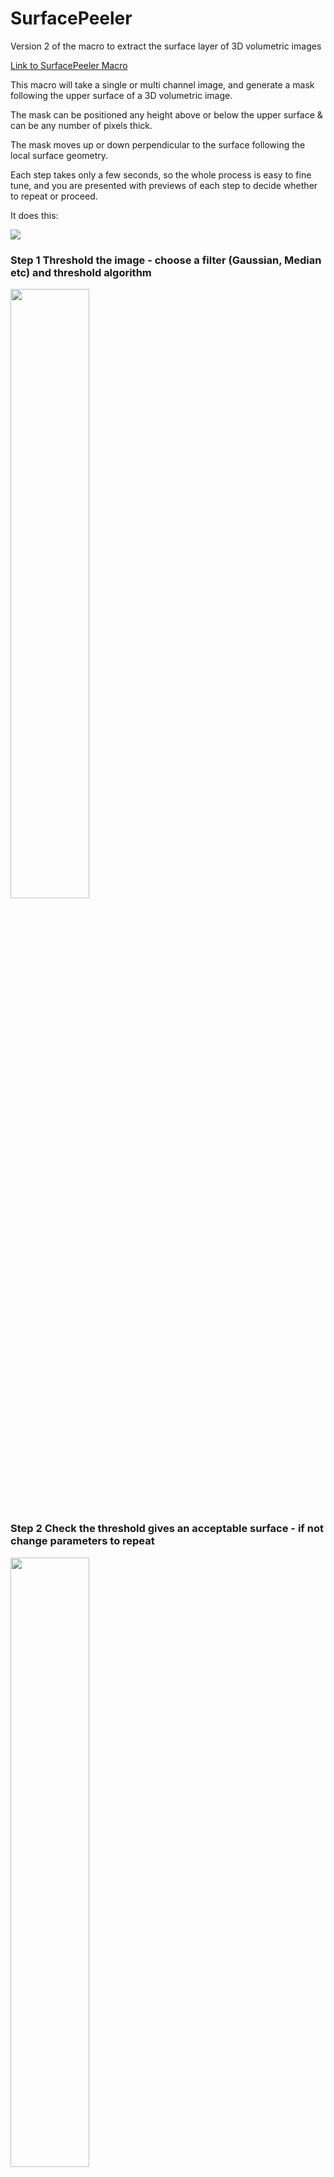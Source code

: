 # SurfacePeeler
Version 2 of the macro to extract the surface layer of 3D volumetric images

[Link to SurfacePeeler Macro](https://github.com/DaleMoulding/SurfacePeeler/blob/main/SurfacePeelerCombined_v206.ijm)

This macro will take a single or multi channel image, and generate a mask following the upper surface of a 3D volumetric image.

The mask can be positioned any height above or below the upper surface & can be any number of pixels thick.

The mask moves up or down perpendicular to the surface following the local surface geometry.

Each step takes only a few seconds, so the whole process is easy to fine tune, and you are presented with previews of each step to decide whether to repeat or proceed.

It does this:

<img src="https://github.com/DaleMoulding/Fiji-Macros/blob/master/Images/SurfExtPic2.gif">

### Step 1 Threshold the image - choose a filter (Gaussian, Median etc) and threshold algorithm
<img src="Images/001%20Combined%20multi%20channel%20image%20to%20threshold.JPG" width=50% height=50%>

### Step 2 Check the threshold gives an acceptable surface - if not change parameters to repeat
<img src="Images/002%20Check%20thresholding%20finds%20surface.JPG" width=50% height=50%>

You can zoom in and scroll through the slices to check the threshold gives a good surface
Don't worry if it isn't perfect, you can move it up or down and set it any thickness later...

<img src="Images/004a%20Zoom%20in%20on%20surface.JPG" width=50% height=50%>

You are asked whether you want to repeat the step or proceed

<img src="Images/003%20re-try%20threshold%20or%20proceed.JPG" width=50% height=50%>

### Step 3 Set the position of the surface layer to peel
-ve values are above the surface, 0 is the surface, +ve values go below the surface.

Here set at 0 to 4. (From the surface going 4 pixels into the sample)

All displacements are perpendicular to the surface, not just directly vertical.

<img src="Images/004%20set%20surface%20height.JPG" width=33% height=33%>
<img src="Images/004b1 surface set to 0to4pixels.JPG" width=50% height=50%>

You can set this any distance above the surface...  set it to start above the surface and go slightly below...

<img src="Images/004b extract above image.JPG" width=33% height=33%><img src="Images/005 Surface -4 to 4.JPG" width=33% height=33%>

extract a thicker layer...

<img src="Images/007 Surface 0 to 16.JPG" width=33% height=33%>

or any distance and thickness below the surface...

<img src="Images/009 Surface 6 to12.JPG" width=33% height=33%><img src="Images/008 16 to 20.JPG" width=33% height=33%>

### Step 4 Select the image you want to apply the mask to & a 3D contour layer is peeled from your image
<img src="Images/010 select the image to peel.JPG" width=50% height=50%>
<img src="Images/012 Result and mask.JPG">
You are also left with the mask images (single pixel thick surface countour, filled solid image, your adjusted surface peel mask) so you can save / use these again if you wish.

### All steps and settings (filters, threshold, surface positioning & timings) and recorded

<img src="Images/011 paramters and timings in the log.JPG">

Thanks to Stephane Verger for making [SurfCut](https://github.com/sverger/SurfCut) freely available. SurfacePeeler macro uses an adaptation of the cumulative maximal projection from SurfCut to generate a solid volume of the input image. 

Thanks to [Robert Haase](https://github.com/haesleinhuepf) for help with implementing fast erosions and dilations using Clij2 via the [Image.sc forum](https://forum.image.sc/t/clij-3d-maxima-or-3d-dilate-multiple-iterations-as-a-loop/57496).

Thanks to [Gabe Galea](https://www.ucl.ac.uk/child-health/research/developmental-biology-and-cancer/developmental-biology-birth-defects/website-profiles/staff) for test images.

___

## How it works

#### Filter and threshold the input image, use a simple binary erode, fill all pixels below the top surface, subtract to generate a 3D contour tracing the surface
Fill all pixels below top surface uses a Cumulative Maximal Projection based on Stepane Verger's [SurfCut](https://github.com/sverger/SurfCut)
<img src="Images/Slide1.JPG">

#### You can then adjust the thickness and placement of the 'peel' up or down to generate any thickness peel at any height perpendicalur to the surface
<img src="Images/Slide2.JPG">

#### A combination of Maximum or Minimum Filters are used to move the 'peel'. Here it is moved down below the surface...
<img src="Images/Slide3.JPG">

#### Here the upper bound of the peel is moved up above the surface, and the peel also expands below the surface...
<img src="Images/Slide4.JPG">

#### Here the 'peel' is moved up away from the surface...
<img src="Images/Slide5.JPG">

#### Maximum / Minimum filters are typically very slow. This macro uses the GPU and CLIJ2 to do it iteratively, 1 pixel at a time, using a sphere then a cube structuring element
This allows placement ofd the 'peel' at any position relative to the surface in seconds rather than minutes.
<img src="Images/Slide6.JPG">
